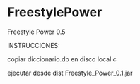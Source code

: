 # FreestylePower
Freestyle Power 0.5

INSTRUCCIONES:

copiar diccionario.db en disco local c

ejecutar desde dist Freestyle_Power_0.1.jar
